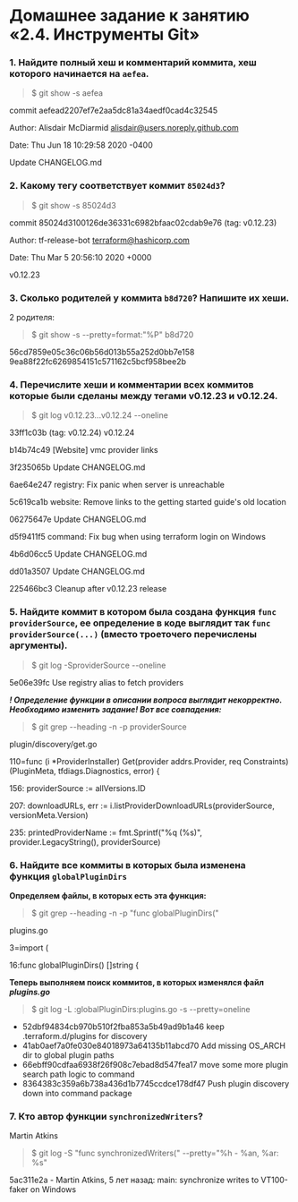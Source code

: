 # Домашнее задание к занятию «2.4. Инструменты Git»  
  
### 1. Найдите полный хеш и комментарий коммита, хеш которого начинается на `aefea`.  
>	$ git show -s aefea

commit aefead2207ef7e2aa5dc81a34aedf0cad4c32545

Author: Alisdair McDiarmid <alisdair@users.noreply.github.com>

Date:   Thu Jun 18 10:29:58 2020 -0400

   Update CHANGELOG.md

  
### 2. Какому тегу соответствует коммит `85024d3`?  
>	$ git show -s 85024d3

commit 85024d3100126de36331c6982bfaac02cdab9e76 (tag: v0.12.23)

Author: tf-release-bot <terraform@hashicorp.com>

Date:   Thu Mar 5 20:56:10 2020 +0000

   v0.12.23


### 3.  Сколько родителей у коммита `b8d720`? Напишите их хеши.
2 родителя:
>	$ git show -s --pretty=format:"%P" b8d720

56cd7859e05c36c06b56d013b55a252d0bb7e158 9ea88f22fc6269854151c571162c5bcf958bee2b


### 4.  Перечислите хеши и комментарии всех коммитов которые были сделаны между тегами v0.12.23 и v0.12.24.
>	$ git log v0.12.23...v0.12.24 --oneline

33ff1c03b (tag: v0.12.24) v0.12.24

b14b74c49 [Website] vmc provider links

3f235065b Update CHANGELOG.md

6ae64e247 registry: Fix panic when server is unreachable

5c619ca1b website: Remove links to the getting started guide's old location

06275647e Update CHANGELOG.md

d5f9411f5 command: Fix bug when using terraform login on Windows

4b6d06cc5 Update CHANGELOG.md

dd01a3507 Update CHANGELOG.md

225466bc3 Cleanup after v0.12.23 release


### 5. Найдите коммит в котором была создана функция `func providerSource`, ее определение в коде выглядит так `func providerSource(...)` (вместо троеточего перечислены аргументы).
>	$ git log -SproviderSource --oneline

5e06e39fc Use registry alias to fetch providers

***! Определение функции в описании вопроса выглядит некорректно. Необходимо изменить задание! Вот все совпадения:***
>	$ git grep --heading -n -p providerSource

plugin/discovery/get.go

110=func (i *ProviderInstaller) Get(provider addrs.Provider, req Constraints) (PluginMeta, tfdiags.Diagnostics, error) {

156:    providerSource := allVersions.ID

207:    downloadURLs, err := i.listProviderDownloadURLs(providerSource, versionMeta.Version)

235:    printedProviderName := fmt.Sprintf("%q (%s)", provider.LegacyString(), providerSource)


### 6. Найдите все коммиты в которых была изменена функция `globalPluginDirs`
**Определяем файлы, в которых есть эта функция:**

> $ git grep --heading -n -p "func globalPluginDirs("

plugins.go

3=import (

16:func globalPluginDirs() []string {

**Теперь выполняем поиск коммитов, в которых изменялся файл *plugins.go***

>	$ git log -L :globalPluginDirs:plugins.go -s --pretty=oneline

* 52dbf94834cb970b510f2fba853a5b49ad9b1a46 keep .terraform.d/plugins for discovery
* 41ab0aef7a0fe030e84018973a64135b11abcd70 Add missing OS_ARCH dir to global plugin paths
* 66ebff90cdfaa6938f26f908c7ebad8d547fea17 move some more plugin search path logic to command
* 8364383c359a6b738a436d1b7745ccdce178df47 Push plugin discovery down into command package


### 7. Кто автор функции `synchronizedWriters`?
Martin Atkins
>	$ git log -S "func synchronizedWriters(" --pretty="%h - %an, %ar: %s"

5ac311e2a - Martin Atkins, 5 лет назад: main: synchronize writes to VT100-faker on Windows
